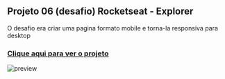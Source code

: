 ## Projeto 06 (desafio) Rocketseat - Explorer
O desafio era criar uma pagina formato mobile e torna-la responsiva para desktop
### [Clique aqui para ver o projeto](https://colelladev.github.io/desafio06responsividade/)
![preview](./preview.PNG)
